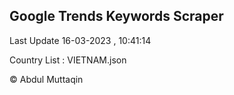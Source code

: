 

## Google Trends Keywords Scraper 
 
Last Update 16-03-2023 , 10:41:14

Country List :
VIETNAM.json



© Abdul Muttaqin 
